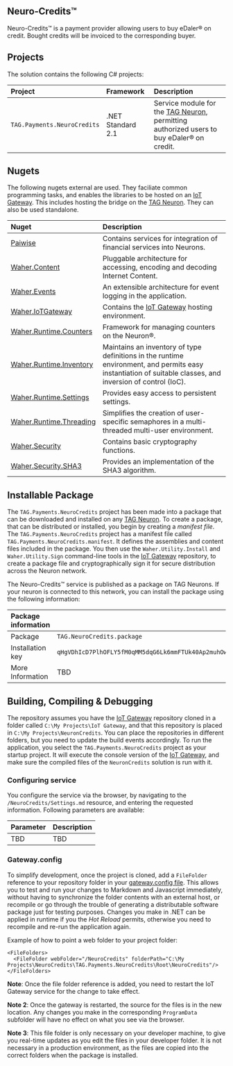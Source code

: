﻿Neuro-Credits™
-----------------

Neuro-Credits™ is a payment provider allowing users to buy eDaler® on credit. Bought credits will be invoiced to the corresponding buyer.

## Projects

The solution contains the following C# projects:

| Project                      | Framework         | Description |
|:-----------------------------|:------------------|:------------|
| `TAG.Payments.NeuroCredits`  | .NET Standard 2.1 | Service module for the [TAG Neuron](https://lab.tagroot.io/Documentation/Index.md), permitting authorized users to buy eDaler® on credit. |

## Nugets

The following nugets external are used. They faciliate common programming tasks, and
enables the libraries to be hosted on an [IoT Gateway](https://github.com/PeterWaher/IoTGateway).
This includes hosting the bridge on the [TAG Neuron](https://lab.tagroot.io/Documentation/Index.md).
They can also be used standalone.

| Nuget                                                                              | Description |
|:-----------------------------------------------------------------------------------|:------------|
| [Paiwise](https://www.nuget.org/packages/Paiwise)                                  | Contains services for integration of financial services into Neurons. |
| [Waher.Content](https://www.nuget.org/packages/Waher.Content/)                     | Pluggable architecture for accessing, encoding and decoding Internet Content. |
| [Waher.Events](https://www.nuget.org/packages/Waher.Events/)                       | An extensible architecture for event logging in the application. |
| [Waher.IoTGateway](https://www.nuget.org/packages/Waher.IoTGateway/)               | Contains the [IoT Gateway](https://github.com/PeterWaher/IoTGateway) hosting environment. |
| [Waher.Runtime.Counters](https://www.nuget.org/packages/Waher.Runtime.Counters/)   | Framework for managing counters on the Neuron®. |
| [Waher.Runtime.Inventory](https://www.nuget.org/packages/Waher.Runtime.Inventory/) | Maintains an inventory of type definitions in the runtime environment, and permits easy instantiation of suitable classes, and inversion of control (IoC). |
| [Waher.Runtime.Settings](https://www.nuget.org/packages/Waher.Runtime.Settings/)   | Provides easy access to persistent settings. |
| [Waher.Runtime.Threading](https://www.nuget.org/packages/Waher.Runtime.Threading/) | Simplifies the creation of user-specific semaphores in a multi-threaded multi-user environment. |
| [Waher.Security](https://www.nuget.org/packages/Waher.Security/)                   | Contains basic cryptography functions. |
| [Waher.Security.SHA3](https://www.nuget.org/packages/Waher.Security.SHA3/)         | Provides an implementation of the SHA3 algorithm. |

## Installable Package

The `TAG.Payments.NeuroCredits` project has been made into a package that can be downloaded and installed on any 
[TAG Neuron](https://lab.tagroot.io/Documentation/Index.md).
To create a package, that can be distributed or installed, you begin by creating a *manifest file*. The
`TAG.Payments.NeuroCredits` project has a manifest file called `TAG.Payments.NeuroCredits.manifest`. It defines the
assemblies and content files included in the package. You then use the `Waher.Utility.Install` and `Waher.Utility.Sign` command-line
tools in the [IoT Gateway](https://github.com/PeterWaher/IoTGateway) repository, to create a package file and cryptographically
sign it for secure distribution across the Neuron network.

The Neuro-Credits™ service is published as a package on TAG Neurons. If your neuron is connected to this network, you can install the
package using the following information:

| Package information                                                                                                              ||
|:-----------------|:---------------------------------------------------------------------------------------------------------------|
| Package          | `TAG.NeuroCredits.package`                                                                                     |
| Installation key | `qHgVDhIcD7PlhOFLY5fM0qMM5dqG6Lk6mmFTUk40Ap2muhOwtZ9OjE++idf4PxjAWCRnxxWi3PKA193514394afa737059b1995f7270000e` |
| More Information | TBD                                                                                                            |

## Building, Compiling & Debugging

The repository assumes you have the [IoT Gateway](https://github.com/PeterWaher/IoTGateway) repository cloned in a folder called
`C:\My Projects\IoT Gateway`, and that this repository is placed in `C:\My Projects\NeuronCredits`. You can place the
repositories in different folders, but you need to update the build events accordingly. To run the application, you select the
`TAG.Payments.NeuroCredits` project as your startup project. It will execute the console version of the
[IoT Gateway](https://github.com/PeterWaher/IoTGateway), and make sure the compiled files of the `NeuronCredits` solution
is run with it.

### Configuring service

You configure the service via the browser, by navigating to the `/NeuroCredits/Settings.md` resource, and entering the requested
information. Following parameters are available:

| Parameter                                    | Description                                                        |
|:---------------------------------------------|:-------------------------------------------------------------------|
| TBD                                          | TBD                                                                |

### Gateway.config

To simplify development, once the project is cloned, add a `FileFolder` reference
to your repository folder in your [gateway.config file](https://lab.tagroot.io/Documentation/IoTGateway/GatewayConfig.md). 
This allows you to test and run your changes to Markdown and Javascript immediately, 
without having to synchronize the folder contents with an external 
host, or recompile or go through the trouble of generating a distributable software 
package just for testing purposes. Changes you make in .NET can be applied in runtime
if you the *Hot Reload* permits, otherwise you need to recompile and re-run the
application again.

Example of how to point a web folder to your project folder:

```
<FileFolders>
  <FileFolder webFolder="/NeuroCredits" folderPath="C:\My Projects\NeuroCredits\TAG.Payments.NeuroCredits\Root\NeuroCredits"/>
</FileFolders>
```

**Note**: Once the file folder reference is added, you need to restart the IoT Gateway service for the change to take effect.

**Note 2**:  Once the gateway is restarted, the source for the files is in the new location. Any changes you make in the corresponding
`ProgramData` subfolder will have no effect on what you see via the browser.

**Note 3**: This file folder is only necessary on your developer machine, to give you real-time updates as you edit the files in your
developer folder. It is not necessary in a production environment, as the files are copied into the correct folders when the package 
is installed.

